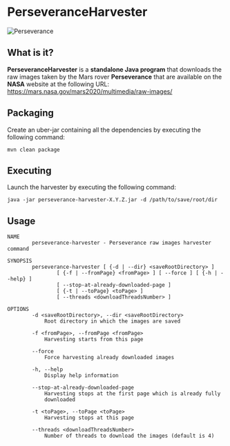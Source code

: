 PerseveranceHarvester
=====================
![Perseverance](https://i.imgur.com/ExA4dY8.png "Image Credit: NASA/JPL-Caltech")

What is it?
-----------
**PerseveranceHarvester** is a **standalone Java program** that downloads the raw images taken by the Mars rover **Perseverance** that are available on the **NASA** website at the following URL: <https://mars.nasa.gov/mars2020/multimedia/raw-images/>

Packaging
---------
Create an uber-jar containing all the dependencies by executing the following command:
```
mvn clean package
```

Executing
---------
Launch the harvester by executing the following command:
```
java -jar perseverance-harvester-X.Y.Z.jar -d /path/to/save/root/dir
```

Usage
-----
```
NAME
        perseverance-harvester - Perseverance raw images harvester command

SYNOPSIS
        perseverance-harvester [ {-d | --dir} <saveRootDirectory> ]
                [ {-f | --fromPage} <fromPage> ] [ --force ] [ {-h | --help} ]
                [ --stop-at-already-downloaded-page ]
                [ {-t | --toPage} <toPage> ]
                [ --threads <downloadThreadsNumber> ]

OPTIONS
        -d <saveRootDirectory>, --dir <saveRootDirectory>
            Root directory in which the images are saved

        -f <fromPage>, --fromPage <fromPage>
            Harvesting starts from this page

        --force
            Force harvesting already downloaded images

        -h, --help
            Display help information

        --stop-at-already-downloaded-page
            Harvesting stops at the first page which is already fully
            downloaded

        -t <toPage>, --toPage <toPage>
            Harvesting stops at this page

        --threads <downloadThreadsNumber>
            Number of threads to download the images (default is 4)
```